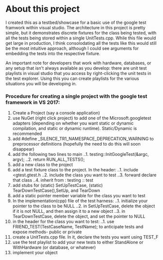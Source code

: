 # About this project
I created this as a testbed/showcase for a basic use of the google test framwork within visual studio.
The architecture in this project is pretty simple, but it demonstrates discrete fixtures for the class being tested,
with all the tests being stored within a single UnitTests.cpp.  While this file would get large in production, 
I think consolodating all the tests like this would still be the most intuitive approach, although I could see arguments for 
embedding the tests into the respective fixture.

An important note for developers that work with hardware, databases, or any setup that isn't always available as you develop:  there are unit test playlists in visual studio that you access by right-clicking the unit tests in the test explorer.  Using this you can create playlists for the various situations you will be developing in.

### Procedure for creating a single project with the google test framework in VS 2017:
1. Create a Project (say a console application)
2. use NuGet (right click project) to add one of the Microsoft.googletest adapters (depending on whether you want static or dynamic compilation, and static or dynamic runtime).  Static/Dynamic is recommended
3. add #define _SILENCE_TR1_NAMESPACE_DEPRECATION_WARNING to preprocessor definitions (hopefully the need to do this will soon disappear)
4. add the following two lines to main
..1. testing::InitGoogleTest(&argc, argv);
..2. return RUN_ALL_TESTS();
5. add a new class to the project
6. add a test fixture class to the project.  In the header:
..1. include <gtest.gtest.h
..2. include the class you want to test
..3. forward declare that class
..4. inherit from : testing :: test
5. add stubs for (static) SetUpTestCase, (static) TearDownTestCase(),SetUp, and TearDown
6. add a static pointer member variable for the class you want to test
7. In the implementation(cpp) file of the test harness:
..1. initialize your pointer to the class to be NULL
..2. in SetUpTestCase, delete the object if it is not NULL, and then assign it to a new object
..3. in TearDownTestCase, delete the object, and set the pointer to NULL
8. in the header for the class you want to test:
..1. use FRIEND_TEST(TestCaseName, TestName); to anticipate tests and expose methods- public or private
9. create a UnitTests.cpp file.  In it, declare the tests you want using TEST_F
10. use the test playlist to add your new tests to either StandAlone or WithHardware (or database, or whatever)
11. implement your object

